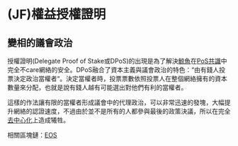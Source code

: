 # \(JF\)權益授權證明

## 變相的議會政治

授權證明\(Delegate Proof of Stake或DPoS\)的出現是為了解決[鯨魚](../mi-yin/undefined-5.md)在[PoS共識](pos.md)中完全不care網絡的安全。DPoS融合了資本主義與議會政治的特色：“由有錢人投票決定政治當權者“。決定當權者時，投票票數依照投票人在整個網絡擁有的資本數量來分配，也就是說有錢人越有可能選出對他們有利的當權者。

這樣的作法讓有限的當權者形成議會中的代理政治，可以非常迅速的發塊，大幅提升網絡的認證速度，不過由於並不是所有的人都參與最後的政策決議，所以在完全[去中心化](../qu-zhong-xin-hua.md)上造成犧牲。

相關區塊鏈：[EOS](../token/eos.md)

